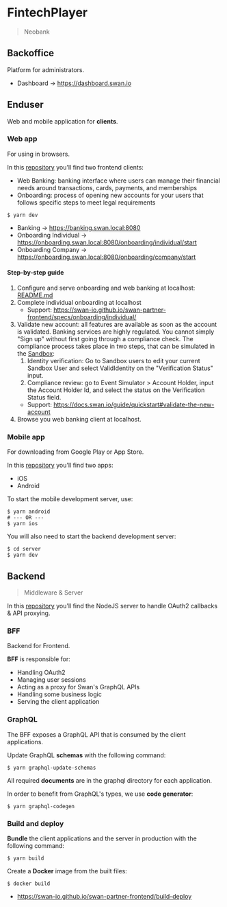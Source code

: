 # FintechPlayer

> Neobank

## Backoffice

Platform for administrators.

- Dashboard -> https://dashboard.swan.io

## Enduser

Web and mobile application for **clients**.

### Web app

For using in browsers.

In this [repository](/frontend-web/clients) you'll find two frontend clients:
- Web Banking: banking interface where users can manage their financial needs around transactions, cards, payments, and memberships
- Onboarding: process of opening new accounts for your users that follows specific steps to meet legal requirements

```
$ yarn dev
```

- Banking -> https://banking.swan.local:8080
- Onboarding Individual -> https://onboarding.swan.local:8080/onboarding/individual/start
- Onboarding Company -> https://onboarding.swan.local:8080/onboarding/company/start

#### Step-by-step guide

1. Configure and serve onboarding and web banking at localhost: [README.md](/frontend-web/README.md)
2. Complete individual onboarding at localhost
    - Support: https://swan-io.github.io/swan-partner-frontend/specs/onboarding/individual/
3. Validate new account: all features are available as soon as the account is validated. Banking services are highly regulated. You cannot simply "Sign up" without first going through a compliance check. The compliance process takes place in two steps, that can be simulated in the [Sandbox](https://dashboard.swan.io):
    1. Identity verification: Go to Sandbox users to edit your current Sandbox User and select ValidIdentity on the "Verification Status" input.
    2. Compliance review: go to Event Simulator > Account Holder, input the Account Holder Id, and select the status on the Verification Status field.
    - Support: https://docs.swan.io/guide/quickstart#validate-the-new-account
4. Browse you web banking client at localhost.

### Mobile app

For downloading from Google Play or App Store.

In this [repository](/frontend-mobile) you'll find two apps:
- iOS
- Android

To start the mobile development server, use:
```
$ yarn android
# --- OR ---
$ yarn ios
```

You will also need to start the backend development server:
```
$ cd server
$ yarn dev
```

## Backend

> Middleware & Server

In this [repository](/frontend-web/server) you'll find the NodeJS server to handle OAuth2 callbacks & API proxying.

### BFF

Backend for Frontend.

**BFF** is responsible for:

- Handling OAuth2
- Managing user sessions
- Acting as a proxy for Swan's GraphQL APIs
- Handling some business logic
- Serving the client application

### GraphQL

The BFF exposes a GraphQL API that is consumed by the client applications.

Update GraphQL **schemas** with the following command:
```
$ yarn graphql-update-schemas
```

All required **documents** are in the graphql directory for each application.

In order to benefit from GraphQL's types, we use **code generator**:
```
$ yarn graphql-codegen
```

### Build and deploy

**Bundle** the client applications and the server in production with the following command:
```
$ yarn build
```

Create a **Docker** image from the built files:
```
$ docker build
```

- https://swan-io.github.io/swan-partner-frontend/build-deploy
